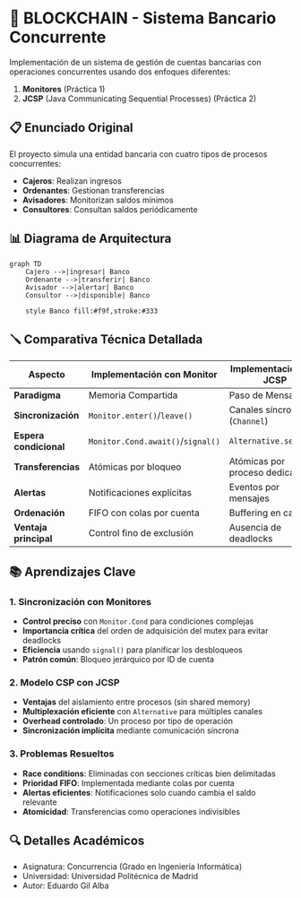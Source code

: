 # 🏦 BLOCKCHAIN - Sistema Bancario Concurrente

Implementación de un sistema de gestión de cuentas bancarias con operaciones concurrentes usando dos enfoques diferentes:
1. **Monitores** (Práctica 1)
2. **JCSP** (Java Communicating Sequential Processes) (Práctica 2)

## 📋 Enunciado Original
El proyecto simula una entidad bancaria con cuatro tipos de procesos concurrentes:
- **Cajeros**: Realizan ingresos
- **Ordenantes**: Gestionan transferencias
- **Avisadores**: Monitorizan saldos mínimos
- **Consultores**: Consultan saldos periódicamente

## 📊 Diagrama de Arquitectura
```mermaid
graph TD
    Cajero -->|ingresar| Banco
    Ordenante -->|transferir| Banco
    Avisador -->|alertar| Banco
    Consultor -->|disponible| Banco
    
    style Banco fill:#f9f,stroke:#333
```
## 🪛 Comparativa Técnica Detallada

| Aspecto               | Implementación con Monitor         | Implementación con JCSP         |
|-----------------------|------------------------------------|---------------------------------|
| **Paradigma**         | Memoria Compartida                 | Paso de Mensajes                |
| **Sincronización**    | `Monitor.enter()`/`leave()`        | Canales síncronos (`Channel`)   |
| **Espera condicional**| `Monitor.Cond.await()`/`signal()`  | `Alternative.select()`          |
| **Transferencias**    | Atómicas por bloqueo               | Atómicas por proceso dedicado   |
| **Alertas**           | Notificaciones explícitas          | Eventos por mensajes            |
| **Ordenación**        | FIFO con colas por cuenta          | Buffering en canales            |
| **Ventaja principal** | Control fino de exclusión          | Ausencia de deadlocks           |

## 📚 Aprendizajes Clave
### 1. Sincronización con Monitores
- **Control preciso** con `Monitor.Cond` para condiciones complejas
- **Importancia crítica** del orden de adquisición del mutex para evitar deadlocks
- **Eficiencia** usando `signal()` para planificar los desbloqueos
- **Patrón común**: Bloqueo jerárquico por ID de cuenta

### 2. Modelo CSP con JCSP
- **Ventajas** del aislamiento entre procesos (sin shared memory)
- **Multiplexación eficiente** con `Alternative` para múltiples canales
- **Overhead controlado**: Un proceso por tipo de operación
- **Sincronización implícita** mediante comunicación síncrona

### 3. Problemas Resueltos
- **Race conditions**: Eliminadas con secciones críticas bien delimitadas
- **Prioridad FIFO**: Implementada mediante colas por cuenta
- **Alertas eficientes**: Notificaciones solo cuando cambia el saldo relevante
- **Atomicidad**: Transferencias como operaciones indivisibles
  
## 🔍 Detalles Académicos
- Asignatura: Concurrencia (Grado en Ingeniería Informática)
- Universidad: Universidad Politécnica de Madrid
- Autor: Eduardo Gil Alba
